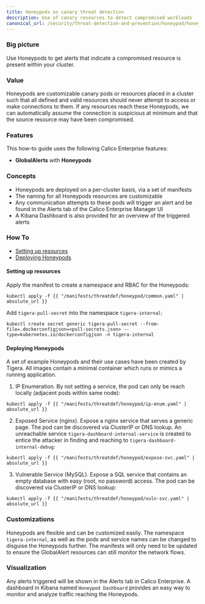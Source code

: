 ```yaml
---
title: Honeypods as canary threat detection
description: Use of canary resources to detect compromised workloads
canonical_url: /security/threat-detection-and-prevention/honeypod/honeypods
---
```


### Big picture

Use Honeypods to get alerts that indicate a compromised resource is present within your cluster.

### Value

Honeypods are customizable canary pods or resources placed in a cluster such that all defined and valid resources should never attempt to access or make connections to them. If any resources reach these Honeypods, we can automatically assume the connection is suspicious at minimum and that the source resource may have been compromised.

### Features

This how-to guide uses the following Calico Enterprise features:

- **GlobalAlerts** with **Honeypods**

### Concepts

- Honeypods are deployed on a per-cluster basis, via a set of manifests
- The naming for all Honeypods resources are customizable
- Any communication attempts to these pods will trigger an alert and be found in the Alerts tab of the Calico Enterprise Manager UI
- A Kibana Dashboard is also provided for an overview of the triggered alerts

### How To

  - [Setting up resources](#setting-up-resources)
  - [Deploying Honeypods](#deploying-honeypods)

#### Setting up resources

Apply the manifest to create a namespace and RBAC for the Honeypods: 

```shell
kubectl apply -f {{ "/manifests/threatdef/honeypod/common.yaml" | absolute_url }} 
```

Add `tigera-pull-secret` into the namespace `tigera-internal`:

```shell
kubectl create secret generic tigera-pull-secret --from-file=.dockerconfigjson=<pull-secrets.json> --type=kubernetes.io/dockerconfigjson -n tigera-internal
```

#### Deploying Honeypods

A set of example Honeypods and their use cases have been created by Tigera. All images contain a minimal container which runs or mimics a running application.

1. IP Enumeration. By not setting a service, the pod can only be reach locally (adjacent pods within same node):

```shell
kubectl apply -f {{ "/manifests/threatdef/honeypod/ip-enum.yaml" | absolute_url }} 
```

2. Exposed Service (nginx). Expose a nginx service that serves a generic page. The pod can be discovered via ClusterIP or DNS lookup. An unreachable service `tigera-dashboard-internal-service` is created to entice the attacker in finding and reaching to `tigera-dashboard-internal-debug`:

```shell
kubectl apply -f {{ "/manifests/threatdef/honeypod/expose-svc.yaml" | absolute_url }} 
```

3. Vulnerable Service (MySQL). Expose a SQL service that contains an empty database with easy (root, no password) access. The pod can be discovered via ClusterIP or DNS lookup:

```shell
kubectl apply -f {{ "/manifests/threatdef/honeypod/vuln-svc.yaml" | absolute_url }} 
```

### Customizations 

Honeypods are flexible and can be customized easily. The namespace `tigera-internal`, as well as the pods and service names can be changed to disguise the Honeypods further. The manifests will only need to be updated to ensure the GlobalAlert resources can still monitor the network flows.

### Visualization 

Any alerts triggered will be shown in the Alerts tab in Calico Enterprise. A dashboard in Kibana named `Honeypod Dashboard` provides an easy way to monitor and analyze traffic reaching the Honeypods.